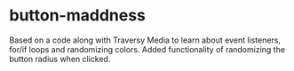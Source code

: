 # button-maddness
Based on a code along with Traversy Media to learn about event listeners, for/if loops and randomizing colors. Added functionality of randomizing the button radius when clicked.
